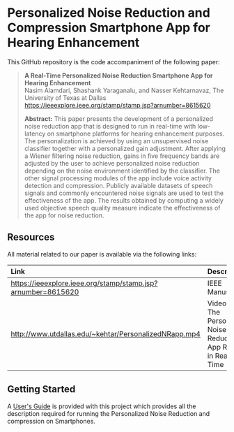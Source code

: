 # Personalized Noise Reduction and Compression Smartphone App for Hearing Enhancement

This GitHub repository is the code accompaniment of the following paper:
> **A Real-Time Personalized Noise Reduction Smartphone App for Hearing Enhancement**<br>
> Nasim Alamdari, Shashank Yaraganalu, and Nasser Kehtarnavaz, The University of Texas at Dallas<br>
> https://ieeexplore.ieee.org/stamp/stamp.jsp?arnumber=8615620<br>
>
> **Abstract:** This paper presents the development of a personalized noise reduction app that is designed to run in real-time with low-latency on smartphone platforms for hearing enhancement purposes. The personalization is achieved by using an unsupervised noise classifier together with a personalized gain adjustment. After applying a Wiener filtering noise reduction, gains in five frequency bands are adjusted by the user to achieve personalized noise reduction depending on the noise environment identified by the classifier. The other signal processing modules of the app include voice activity detection and compression. Publicly available datasets of speech signals and commonly encountered noise signals are used to test the effectiveness of the app. The results obtained by computing a widely used objective speech quality measure indicate the effectiveness of the app for noise reduction.

## Resources

All material related to our paper is available via the following links:

|**Link**|Description
|:-------|:----------
|https://ieeexplore.ieee.org/stamp/stamp.jsp?arnumber=8615620| IEEE Manuscript
|http://www.utdallas.edu/~kehtar/PersonalizedNRapp.mp4| Video Clip of The Personalized Noise Reduction App Running in Real-Time


## Getting Started

A [User's Guide](Users-Guide-PersonalizedNoiseReduction.pdf) is provided with this project which provides all the description required for running the Personalized Noise Reduction and compression on Smartphones.
